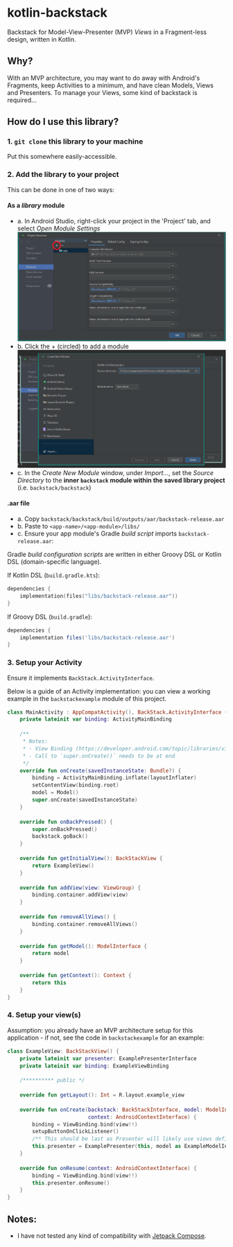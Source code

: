 # kotlin-backstack

Backstack for Model-View-Presenter (MVP) _Views_ in a Fragment-less design, written in Kotlin.

## Why?

With an MVP architecture, you may want to do away with Android's Fragments, keep Activities to a minimum,
and have clean Models, Views and Presenters.
To manage your Views, some kind of backstack is required...


## How do I use this library?

### 1. `git clone` this library to your machine

Put this somewhere easily-accessible.


### 2. Add the library to your project

This can be done in one of two ways:

#### As a _library_ module

- a. In Android Studio, right-click your project in the 'Project' tab, and select _Open Module Settings_ ![Module Settings](module_settings.PNG "Module settings window")
- b. Click the + (circled) to add a module ![Module import](module_import.PNG "Module import window")
- c. In the _Create New Module_ window, under _Import..._, set the _Source Directory_ to the **inner `backstack` module within the saved library project** (i.e. `backstack/backstack`)


#### .aar file

- a. Copy `backstack/backstack/build/outputs/aar/backstack-release.aar` 
- b. Paste to `<app-name>/<app-module>/libs/`
- c. Ensure your app module's Gradle _build script_ imports `backstack-release.aar`:

Gradle _build configuration scripts_ are written in either Groovy DSL or Kotlin DSL (domain-specific language).

If Kotlin DSL (`build.gradle.kts`):

```kotlin
dependencies {
    implementation(files("libs/backstack-release.aar"))
}
```

If Groovy DSL (`build.gradle`):

```groovy
dependencies {
    implementation files('libs/backstack-release.aar')
}
```


### 3. Setup your Activity 

Ensure it implements `BackStack.ActivityInterface`.

Below is a guide of an Activity implementation: you can view a working example in the `backstackexample` module of this project.

```kotlin
class MainActivity : AppCompatActivity(), BackStack.ActivityInterface {
    private lateinit var binding: ActivityMainBinding
    
    /**
     * Notes:
     * - View Binding (https://developer.android.com/topic/libraries/view-binding) is in-use
     * - Call to `super.onCreate()` needs to be at end
     */
    override fun onCreate(savedInstanceState: Bundle?) {
        binding = ActivityMainBinding.inflate(layoutInflater)
        setContentView(binding.root)
        model = Model()
        super.onCreate(savedInstanceState)
    }

    override fun onBackPressed() {
        super.onBackPressed()
        backstack.goBack()
    }

    override fun getInitialView(): BackStackView {
        return ExampleView()
    }

    override fun addView(view: ViewGroup) {
        binding.container.addView(view)
    }

    override fun removeAllViews() {
        binding.container.removeAllViews()
    }

    override fun getModel(): ModelInterface {
        return model
    }

    override fun getContext(): Context {
        return this
    }
}
```

### 4. Setup your view(s)

Assumption: you already have an MVP architecture setup for this application - if not, see the code in `backstackexample` for an example:

```kotlin
class ExampleView: BackStackView() {
    private lateinit var presenter: ExamplePresenterInterface
    private lateinit var binding: ExampleViewBinding

    /********** public */
    
    override fun getLayout(): Int = R.layout.example_view

    override fun onCreate(backstack: BackStackInterface, model: ModelInterface,
                          context: AndroidContextInterface) {
        binding = ViewBinding.bind(view!!)
        setupButtonOnClickListener()
        /** This should be last as Presenter will likely use views defined above. **/
        this.presenter = ExamplePresenter(this, model as ExampleModelInterface, backstack)
    }

    override fun onResume(context: AndroidContextInterface) {
        binding = ViewBinding.bind(view!!)
        this.presenter.onResume()
    }
}
```


## Notes:

- I have not tested any kind of compatibility with [Jetpack Compose](https://developer.android.com/jetpack/compose).